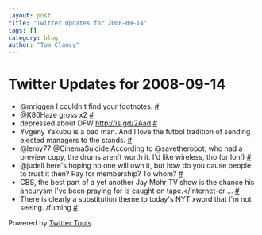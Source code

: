```yaml
---
layout: post
title: "Twitter Updates for 2008-09-14"
tags: []
category: blog
author: "Tom Clancy"
---
```


# Twitter Updates for 2008-09-14

<ul>
	<li>@mriggen I couldn't find your footnotes. <a href="http://twitter.com/tclancy/statuses/920602198">#</a></li>
	<li>@K80Haze gross x2 <a href="http://twitter.com/tclancy/statuses/920602454">#</a></li>
	<li>depressed about DFW <a href="http://is.gd/2Aad" rel="nofollow">http://is.gd/2Aad</a> <a href="http://twitter.com/tclancy/statuses/921070388">#</a></li>
	<li>Yvgeny Yakubu is a bad man. And I love the futbol tradition of sending ejected managers to the stands. <a href="http://twitter.com/tclancy/statuses/921158814">#</a></li>
	<li>@leroy77 @CinemaSuicide According to @savetherobot, who had a preview copy, the drums aren't worth it. I'd like wireless, tho (or Ion!) <a href="http://twitter.com/tclancy/statuses/921190783">#</a></li>
	<li>@judell here's hoping no one will own it, but how do you cause people to trust it then? Pay for membership? To whom? <a href="http://twitter.com/tclancy/statuses/921192914">#</a></li>
	<li>CBS, the best part of a yet another Jay Mohr TV show is the chance his aneurysm I've been praying for is caught on tape.&lt;/internet-cr ... <a href="http://twitter.com/tclancy/statuses/921193591">#</a></li>
	<li>There is clearly a substitution theme to today's NYT xword that I'm not seeing. /fuming <a href="http://twitter.com/tclancy/statuses/921199065">#</a></li>
</ul>
<p>Powered by <a href="http://alexking.org/projects/wordpress">Twitter Tools</a>.</p>
